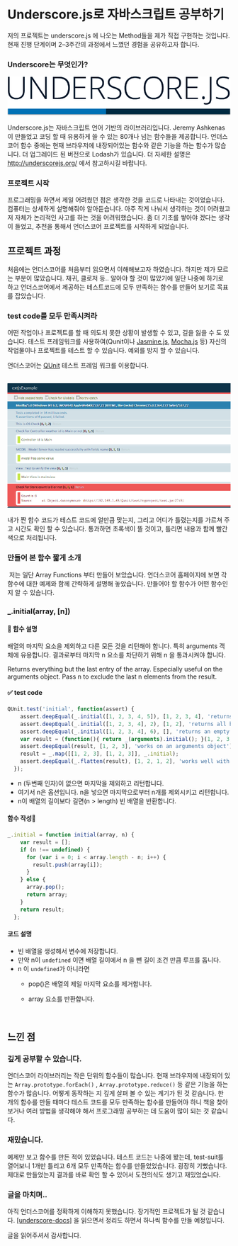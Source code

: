 # Underscore.js로 자바스크립트 공부하기 

저의 프로젝트는 underscore.js 에 나오는 Method들을 제가 직접 구현하는 것입니다. 현재 진행 단계이며 2–3주간의 과정에서 느꼈던 경험을 공유하고자 합니다.  

### Underscore는 무엇인가? 

![underscore](https://github.com/kowumon/underskowu/blob/master/DOC/img/underimg.png)   
                   

Underscore.js는 자바스크립트 언어 기반의 라이브러리입니다. Jeremy Ashkenas 이 만들었고 코딩 할 때 유용하게 쓸 수 있는 80개나 넘는 함수들을 제공합니다. 언더스코어 함수 중에는 현재  브라우저에 내장되어있는 함수와 같은 기능을 하는 함수가 많습니다. 더 업그레이드 된 버전으로 Lodash가 있습니다. 더 자세한 설명은 http://underscorejs.org/ 에서 참고하시길 바랍니다. 


### 프로젝트 시작

프로그래밍을 하면서 제일 어려웠던 점은 생각한 것을 코드로 나타내는 것이었습니다. 컴퓨터는 상세하게 설명해줘야 알아듣습니다. 아주 작게 나눠서 생각하는 것이 어려웠고 저 자체가 논리적인 사고를 하는 것을 어려워했습니다. 좀 더 기초를 쌓아야 겠다는 생각이 들었고, 추천을 통해서 언더스코어 프로젝트를 시작하게 되었습니다. 

##  프로젝트 과정  

처음에는 언더스코어를 처음부터 읽으면서 이해해보고자 하였습니다. 하지만 제가 모르는 부분이 많았습니다. 재귀, 클로저 등.. 알아야 할 것이 많았기에 일단 나중에 하기로 하고 언더스코어에서 제공하는 테스트코드에 모두 만족하는 함수를 만들어 보기로 목표를 잡았습니다.  

### test code를 모두 만족시켜라  

어떤 작업이나 프로젝트를 할 때 의도치 못한 상황이 발생할 수 있고, 길을 잃을 수 도 있습니다. 테스트 프레임워크를 사용하여(Qunit이나 [Jasmine.js](https://jasmine.github.io/), [Mocha.js](https://mochajs.org/) 등)  자신의 작업물이나 프로젝트를 테스트 할 수 있습니다. 예외를 방지 할 수 있습니다. 

언더스코어는 [QUnit](http://qunitjs.com/) 테스트 프레임 워크를 이용합니다.

 ![quint](https://github.com/kowumon/underskowu/blob/master/DOC/img/qunit.png)

내가 짠 함수 코드가 테스트 코드에 얼만큼 맞는지, 그리고 어디가 틀렸는지를 가르쳐 주고 시간도 확인 할 수 있습니다.  통과하면 초록색이 뜰 것이고, 틀리면 내용과 함께 빨간색으로 처리됩니다.

### 만들어 본  함수 짧게 소개

 저는 일단 Array Functions 부터 만들어 보았습니다. 언더스코어 홈페이지에 보면 각 함수에 대한 예제와 함께 간략하게 설명해 놓았습니다. 만들어야 할 함수가 어떤 함수인지 알 수 있습니다. 

### _.initial(array, [n])

#### :checkered_flag: 함수 설명  

배열의 마지막 요소을 제외하고 다른 모든 것을 리턴해야 합니다. 특히 arguments 객체에 유용합니다. 결과로부터 마지막 n 요소를 차단하기 위해 n 을 통과시켜야 합니다.

Returns everything but the last entry of the array. Especially useful on the arguments object. Pass n to exclude the last n elements from the result.

#### :white_check_mark: test code

```javascript
QUnit.test('initial', function(assert) {
    assert.deepEqual(_.initial([1, 2, 3, 4, 5]), [1, 2, 3, 4], 'returns all but the last element');
    assert.deepEqual(_.initial([1, 2, 3, 4], 2), [1, 2], 'returns all but the last n elements');
    assert.deepEqual(_.initial([1, 2, 3, 4], 6), [], 'returns an empty array when n > length');
    var result = (function(){ return _(arguments).initial(); }(1, 2, 3, 4));
    assert.deepEqual(result, [1, 2, 3], 'works on an arguments object');
    result = _.map([[1, 2, 3], [1, 2, 3]], _.initial);
    assert.deepEqual(_.flatten(result), [1, 2, 1, 2], 'works well with _.map');
  });
```

- n (두번째 인자)이 없으면 마지막을 제외하고 리턴합니다.
- 여기서 n은 옵션입니다. n을 넣으면 마지막으로부터 n개를 제외시키고 리턴합니다.
- n이 배열의 길이보다 길면(n > length) 빈 배열을 반환합니다.

#### 함수 작성:gun: 

```javascript
_.initial = function initial(array, n) {
    var result = [];
    if (n !== undefined) {
      for (var i = 0; i < array.length - n; i++) {
        result.push(array[i]);
      }
    } else {
      array.pop();
      return array;
    }
    return result;
  };
```

#### 코드 설명

- 빈 배열을 생성해서 변수에 저장합니다.
- 만약 n이 `undefined` 이면 배열 길이에서 n 을 뺀 길이 조건 만큼 루프를 돕니다.
- n 이 `undefined`가 아니라면
  - pop()은 배열의 제일 마지막 요소를 제거합니다.
  - array 요소를 반환합니다.

    ​

## 느낀 점

### 깊게 공부할 수 있습니다.

언더스코어 라이브러리는 작은 단위의 함수들이 많습니다. 현재 브라우저에 내장되어 있는 `Array.prototype.forEach()` , `Array.prototype.reduce()` 등 같은 기능을 하는 함수가 많습니다. 어떻게 동작하는 지 깊게 살펴 볼 수 있는 계기가 된 것 같습니다.  한 개의 함수를 만들 때마다 테스트 코드를 모두 만족하는 함수를 만들어야 하니 책을 찾아보거나 여러 방법을 생각해야 해서 프로그래밍 공부하는 데 도움이 많이 되는 것 같습니다. 

###  재밌습니다.

예제만 보고 함수를 만든 적이 있었습니다. 테스트 코드는 나중에 봤는데, test-suit를 열어보니 1개만 틀리고 6개 모두 만족하는 함수를 만들었었습니다. 굉장히 기뻤습니다. 제대로 만들었는지 결과를 바로 확인 할 수 있어서 도전의식도 생기고 재밌었습니다. 

### 글을 마치며..

아직 언더스코어를 정확하게 이해하지 못했습니다. 장기적인 프로젝트가 될 것 같습니다. [ [underscore-docs]]( http://underscorejs.org/docs/underscore.html) 을 읽으면서 정리도 하면서 하나씩 함수를 만들 예정입니다. 

글을 읽어주셔서 감사합니다. 